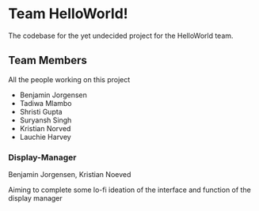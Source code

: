 # Team HelloWorld!
The codebase for the yet undecided project for the HelloWorld team.

## Team Members
All the people working on this project
* Benjamin Jorgensen
* Tadiwa Mlambo
* Shristi Gupta
* Suryansh Singh
* Kristian Norved
* Lauchie Harvey

### Display-Manager
Benjamin Jorgensen, Kristian Noeved

Aiming to complete some lo-fi ideation of the interface and function of the display manager

